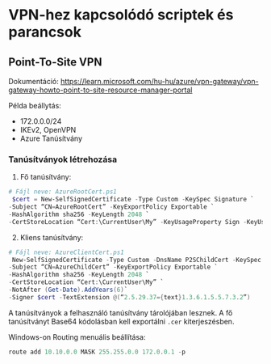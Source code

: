 # VPN-hez kapcsolódó scriptek és parancsok

## Point-To-Site VPN

Dokumentáció: https://learn.microsoft.com/hu-hu/azure/vpn-gateway/vpn-gateway-howto-point-to-site-resource-manager-portal

Példa beállytás:

- 172.0.0.0/24
- IKEv2, OpenVPN
- Azure Tanúsítvány

### Tanúsítványok létrehozása

1. Fő tanúsítvány:

```PowerShell
# Fájl neve: AzureRootCert.ps1
 $cert = New-SelfSignedCertificate -Type Custom -KeySpec Signature `
-Subject “CN=AzureRootCert” -KeyExportPolicy Exportable `
-HashAlgorithm sha256 -KeyLength 2048 `
-CertStoreLocation “Cert:\CurrentUser\My” -KeyUsageProperty Sign -KeyUsage CertSign 
```

2. Kliens tanúsítvány:

```PowerShell
# Fájl neve: AzureClientCert.ps1
 New-SelfSignedCertificate -Type Custom -DnsName P2SChildCert -KeySpec Signature `
-Subject “CN=AzureChildCert” -KeyExportPolicy Exportable `
-HashAlgorithm sha256 -KeyLength 2048 `
-CertStoreLocation “Cert:\CurrentUser\My” `
-NotAfter (Get-Date).AddYears(6)`
-Signer $cert -TextExtension @(“2.5.29.37={text}1.3.6.1.5.5.7.3.2”) 
```

A tanúsítványok a felhasználó tanúsítvány tárolójában lesznek. A fő tanúsítványt Base64 kódolásban kell exportálni `.cer` kiterjeszésben.

Windows-on Routing menuális beállítása:

```PowerShell
route add 10.10.0.0 MASK 255.255.0.0 172.0.0.1 -p
```

